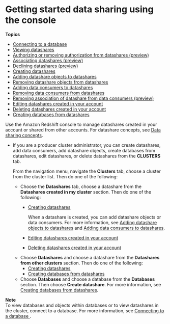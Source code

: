 # Getting started data sharing using the console<a name="getting-started-datashare-console"></a>

**Topics**
+ [Connecting to a database](connect-database-console.md)
+ [Viewing datashares](view-datashare-console.md)
+ [Authorizing or removing authorization from datashares \(preview\)](authorize-datashare-console.md)
+ [Associating datashares \(preview\)](accept-datashare-console.md)
+ [Declining datashares \(preview\)](decline-datashare-console.md)
+ [Creating datashares](create-datashare-console.md)
+ [Adding datashare objects to datashares](add-datashare-object-console.md)
+ [Removing datashare objects from datashares](remove-datashare-object-console.md)
+ [Adding data consumers to datashares](add-data-consumer-console.md)
+ [Removing data consumers from datashares](remove-data-consumer-console.md)
+ [Removing association of datashare from data consumers \(preview\)](disassociate-datashare-console.md)
+ [Editing datashares created in your account](edit-datashare-console.md)
+ [Deleting datashares created in your account](delete-datashare-console.md)
+ [Creating databases from datashares](create-database-from-datashare-console.md)

Use the Amazon Redshift console to manage datashares created in your account or shared from other accounts\. For datashare concepts, see [Data sharing concepts](concepts.md)\.
+ If you are a producer cluster administrator, you can create datashares, add data consumers, add datashare objects, create databases from datashares, edit datashares, or delete datashares from the **CLUSTERS** tab\. 

  From the navigation menu, navigate the **Clusters** tab, choose a cluster from the cluster list\. Then do one of the following:
  + Choose the **Datashares** tab, choose a datashare from the **Datashares created in my cluster** section\. Then do one of the following:
    + [Creating datashares](create-datashare-console.md)

      When a datashare is created, you can add datashare objects or data consumers\. For more information, see [Adding datashare objects to datashares](add-datashare-object-console.md) and [Adding data consumers to datashares](add-data-consumer-console.md)\.
    + [Editing datashares created in your account](edit-datashare-console.md)
    + [Deleting datashares created in your account](delete-datashare-console.md)
  + Choose **Datashares** and choose a datashare from the **Datashares from other clusters** section\. Then do one of the following:
    + [Creating datashares](create-datashare-console.md)
    + [Creating databases from datashares](create-database-from-datashare-console.md)
  + Choose **Databases** and choose a database from the **Databases** section\. Then choose **Create datashare**\. For more information, see [Creating databases from datashares](create-database-from-datashare-console.md)\.

**Note**  
To view databases and objects within databases or to view datashares in the cluster, connect to a database\. For more information, see [Connecting to a database ](connect-database-console.md)\.